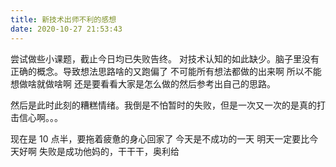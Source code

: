 ```yaml
---
title: 新技术出师不利的感想
date: 2020-10-27 21:53:43
---
```


尝试做些小课题，截止今日均已失败告终。
对技术认知的如此缺少。脑子里没有正确的概念。导致想法思路啥的又跑偏了
不可能所有想法都做的出来啊
所以不能想做啥就做啥啊
还是要看看大家是怎么做的然后参考出自己的思路。

然后是此时此刻的糟糕情绪。我倒是不怕暂时的失败，但是一次又一次的是真的打击信心啊。。。

现在是 10 点半，要拖着疲惫的身心回家了
今天是不成功的一天
明天一定要比今天好啊
失败是成功他妈的，干干干，奥利给
